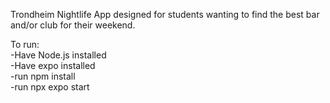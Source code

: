 Trondheim Nightlife App designed for students wanting to find the best bar and/or club for their weekend.

To run:  
-Have Node.js installed  
-Have expo installed  
-run npm install  
-run npx expo start  
